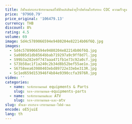 ```yaml
---
title: กีฬาแข่งรถรถจักรยานยนต์ไฟฟ้าคลังสินค้ายุโรปพร้อมใบรับรอง COC ความเร็วสูง
price: '97960.79'
price_original: '106479.13'
currency: THB
discount: 8%
rating: 4.5
volume: 69
image: Sd4c5789066594e9480204e82214b06f6Q.jpg
images:
  - Sd4c5789066594e9480204e82214b06f6Q.jpg
  - Sa0805d1db8564bbab719297a9c9ff8d7l.jpg
  - S99b3a282e9f747aaa471fb1e73c92a0cf.jpg
  - S73b58ac1f1a240c2b34d8b52bef55ae1o.jpg
  - S6758eea63980403ebd89722e33ebe313R.jpg
  - Sc1ed659d153946f4b84e9390ccfa3976R.jpg
video: ''
categories:
  - name: รถจักรยานยนต์ equipments & Parts
    slug: รถจ-กรยานยนต-equipments-parts
  - name: รถจักรยานยนต์และ ATV
    slug: รถจ-กรยานยนต-และ-atv
slug: ฬาแข-งรถรถจ-กรยานยนต-ไฟฟ-าคล
encode: oE5juiE
lang: th
---
```

  